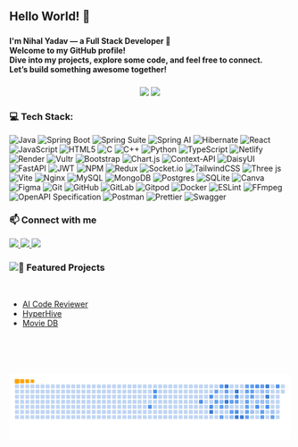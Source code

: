 <h2 align="left">Hello World! 👋</h2>

###

<h4 align="left">
  I'm <strong>Nihal Yadav</strong> — a Full Stack Developer 🚀<br>
  Welcome to my GitHub profile!<br>
  Dive into my projects, explore some code, and feel free to connect.<br>
  Let’s build something awesome together!
</h4>

###

<div align="center">
  <img src="https://streak-stats.demolab.com?user=Vashu2003&locale=en&mode=weekly&theme=github_dark&hide_border=true&border_radius=5" height="150" />
  <img src="https://github-readme-stats.vercel.app/api/top-langs?username=Vashu2003&layout=compact&theme=github_dark&hide_border=true" height="150" />
</div>

###

<h3 align="left">💻 Tech Stack:</h3>

![Java](https://img.shields.io/badge/Java-%23ED8B00.svg?style=for-the-badge&logo=openjdk&logoColor=white)
![Spring Boot](https://img.shields.io/badge/springboot-%236DB33F.svg?style=for-the-badge&logo=springboot&logoColor=white)
![Spring Suite](https://img.shields.io/badge/Spring%20Suite-6DB33F?style=for-the-badge&logo=spring&logoColor=white)
![Spring AI](https://img.shields.io/badge/Spring%20AI-6DB33F?style=for-the-badge&logo=spring&logoColor=white)
![Hibernate](https://img.shields.io/badge/Hibernate-59666C?style=for-the-badge&logo=hibernate&logoColor=white)
![React](https://img.shields.io/badge/react-%2320232a.svg?style=for-the-badge&logo=react&logoColor=%2361DAFB) 
![JavaScript](https://img.shields.io/badge/javascript-%23323330.svg?style=for-the-badge&logo=javascript&logoColor=%23F7DF1E) 
![HTML5](https://img.shields.io/badge/html5-%23E34F26.svg?style=for-the-badge&logo=html5&logoColor=white) 
![C](https://img.shields.io/badge/c-%2300599C.svg?style=for-the-badge&logo=c&logoColor=white) 
![C++](https://img.shields.io/badge/c++-%2300599C.svg?style=for-the-badge&logo=c%2B%2B&logoColor=white) 
![Python](https://img.shields.io/badge/python-3670A0?style=for-the-badge&logo=python&logoColor=ffdd54) 
![TypeScript](https://img.shields.io/badge/typescript-%23007ACC.svg?style=for-the-badge&logo=typescript&logoColor=white) 
![Netlify](https://img.shields.io/badge/netlify-%23000000.svg?style=for-the-badge&logo=netlify&logoColor=#00C7B7) 
![Render](https://img.shields.io/badge/Render-%46E3B7.svg?style=for-the-badge&logo=render&logoColor=white) 
![Vultr](https://img.shields.io/badge/Vultr-007BFC.svg?style=for-the-badge&logo=vultr) 
![Bootstrap](https://img.shields.io/badge/bootstrap-%238511FA.svg?style=for-the-badge&logo=bootstrap&logoColor=white) 
![Chart.js](https://img.shields.io/badge/chart.js-F5788D.svg?style=for-the-badge&logo=chart.js&logoColor=white) 
![Context-API](https://img.shields.io/badge/Context--Api-000000?style=for-the-badge&logo=react) 
![DaisyUI](https://img.shields.io/badge/daisyui-5A0EF8?style=for-the-badge&logo=daisyui&logoColor=white) 
![FastAPI](https://img.shields.io/badge/FastAPI-005571?style=for-the-badge&logo=fastapi) 
![JWT](https://img.shields.io/badge/JWT-black?style=for-the-badge&logo=JSON%20web%20tokens) 
![NPM](https://img.shields.io/badge/NPM-%23CB3837.svg?style=for-the-badge&logo=npm&logoColor=white) 
![Redux](https://img.shields.io/badge/redux-%23593d88.svg?style=for-the-badge&logo=redux&logoColor=white) 
![Socket.io](https://img.shields.io/badge/Socket.io-black?style=for-the-badge&logo=socket.io&badgeColor=010101) 
![TailwindCSS](https://img.shields.io/badge/tailwindcss-%2338B2AC.svg?style=for-the-badge&logo=tailwind-css&logoColor=white) 
![Three js](https://img.shields.io/badge/threejs-black?style=for-the-badge&logo=three.js&logoColor=white) 
![Vite](https://img.shields.io/badge/vite-%23646CFF.svg?style=for-the-badge&logo=vite&logoColor=white) 
![Nginx](https://img.shields.io/badge/nginx-%23009639.svg?style=for-the-badge&logo=nginx&logoColor=white) 
![MySQL](https://img.shields.io/badge/mysql-4479A1.svg?style=for-the-badge&logo=mysql&logoColor=white) 
![MongoDB](https://img.shields.io/badge/MongoDB-%234ea94b.svg?style=for-the-badge&logo=mongodb&logoColor=white) 
![Postgres](https://img.shields.io/badge/postgres-%23316192.svg?style=for-the-badge&logo=postgresql&logoColor=white) 
![SQLite](https://img.shields.io/badge/sqlite-%2307405e.svg?style=for-the-badge&logo=sqlite&logoColor=white) 
![Canva](https://img.shields.io/badge/Canva-%2300C4CC.svg?style=for-the-badge&logo=Canva&logoColor=white) 
![Figma](https://img.shields.io/badge/figma-%23F24E1E.svg?style=for-the-badge&logo=figma&logoColor=white) 
![Git](https://img.shields.io/badge/git-%23F05033.svg?style=for-the-badge&logo=git&logoColor=white) 
![GitHub](https://img.shields.io/badge/github-%23121011.svg?style=for-the-badge&logo=github&logoColor=white) 
![GitLab](https://img.shields.io/badge/gitlab-%23181717.svg?style=for-the-badge&logo=gitlab&logoColor=white) 
![Gitpod](https://img.shields.io/badge/gitpod-f06611.svg?style=for-the-badge&logo=gitpod&logoColor=white) 
![Docker](https://img.shields.io/badge/docker-%230db7ed.svg?style=for-the-badge&logo=docker&logoColor=white) 
![ESLint](https://img.shields.io/badge/ESLint-4B3263?style=for-the-badge&logo=eslint&logoColor=white) 
![FFmpeg](https://shields.io/badge/FFmpeg-%23171717.svg?logo=ffmpeg&style=for-the-badge&labelColor=171717&logoColor=5cb85c) 
![OpenAPI Specification](https://img.shields.io/badge/openapiinitiative-%23000000.svg?style=for-the-badge&logo=openapiinitiative&logoColor=white) 
![Postman](https://img.shields.io/badge/Postman-FF6C37?style=for-the-badge&logo=postman&logoColor=white) 
![Prettier](https://img.shields.io/badge/prettier-%23F7B93E.svg?style=for-the-badge&logo=prettier&logoColor=black) 
![Swagger](https://img.shields.io/badge/-Swagger-%23Clojure?style=for-the-badge&logo=swagger&logoColor=white)



###

<h3 align="left">📫 Connect with me</h3>

<div align="left">
  <a href="https://www.linkedin.com/in/nihal-yadav-" target="_blank">
    <img src="https://img.shields.io/static/v1?message=LinkedIn&logo=linkedin&label=&color=0077B5&logoColor=white&style=for-the-badge" height="30" />
  </a>
  <a href="https://mail.google.com/mail/?view=cm&fs=1&to=varunbb30@gmail.com" target="_blank">
    <img src="https://img.shields.io/static/v1?message=Gmail&logo=gmail&label=&color=D14836&logoColor=white&style=for-the-badge" height="30" />
  </a>
  <a href="https://www.instagram.com/not__nihal_" target="_blank">
    <img src="https://img.shields.io/static/v1?message=Instagram&logo=instagram&label=&color=E4405F&logoColor=white&style=for-the-badge" height="30" />
  </a>
</div>

###

<img align="left" height="200" src="https://media1.tenor.com/m/UttC4AITYR4AAAAC/full-stack-developer.gif"  />

###

<p align="left">
  <h3>🚀 Featured Projects</h3><br>
  <ul>
    <li><a href="https://github.com/Vashu2003/AI-Code-Reviewer" target="_blank">AI Code Reviewer</a></li>
    <li><a href="https://github.com/Vashu2003/HyperHive" target="_blank">HyperHive</a></li>
    <li><a href="https://github.com/Vashu2003/MovieDB" target="_blank">Movie DB</a></li>
  </ul>
</p>

###

<br clear="both">

<picture>
  <source media="(prefers-color-scheme: dark)" srcset="https://github.com/Vashu2003/Vashu2003/blob/output/github-snake-dark.svg" />
  <source media="(prefers-color-scheme: light)" srcset="https://github.com/Vashu2003/Vashu2003/blob/output/github-snake.svg" />
  <img alt="GitHub Snake Animation" src="https://github.com/Vashu2003/Vashu2003/blob/output/ocean.gif" />
</picture>

